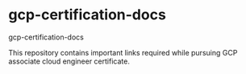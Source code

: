 # gcp-certification-docs
gcp-certification-docs

This repository contains important links required while pursuing GCP associate cloud engineer certificate.
